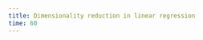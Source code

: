 ```yaml
---
title: Dimensionality reduction in linear regression
time: 60
---
```


<jupyter notebook-name="dimensionality_reduction_in_linear_regression" course-code="DSBC" />
